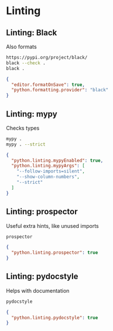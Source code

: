 # Linting

## Linting: Black

Also formats

```bash
https://pypi.org/project/black/
black --check .
black .
```

```json
{
  "editor.formatOnSave": true,
  "python.formatting.provider": "black"
}
```

## Linting: mypy

Checks types

```bash
mypy .
mypy . --strict
```

```json
{
  "python.linting.mypyEnabled": true,
  "python.linting.mypyArgs": [
    "--follow-imports=silent",
    "--show-column-numbers",
    "--strict"
  ]
}
```

## Linting: prospector
Useful extra hints, like unused imports

```bash
prospector
```

```json
{
  "python.linting.prospector": true
}
```

## Linting: pydocstyle
Helps with documentation

```bash
pydocstyle
```

```json
{
  "python.linting.pydocstyle": true
}
```